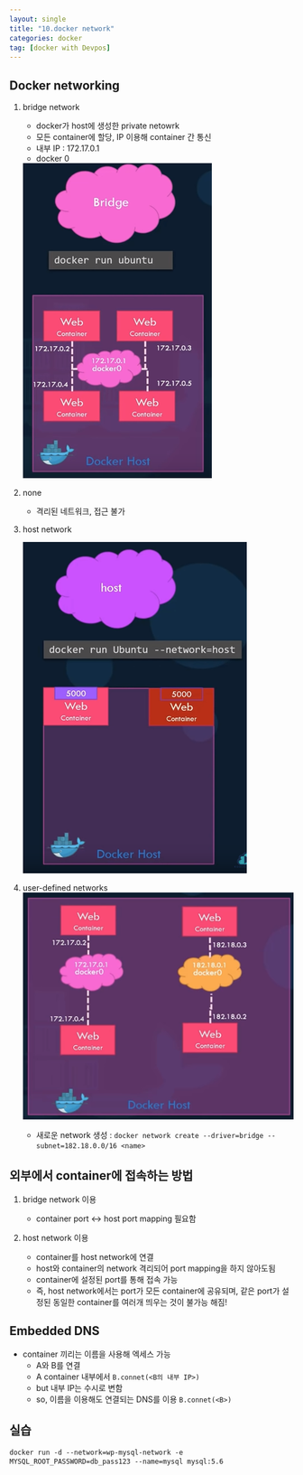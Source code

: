 ```yaml
---
layout: single
title: "10.docker network"
categories: docker
tag: [docker with Devpos]
---
```


## Docker networking
1. bridge network
    - docker가 host에 생성한 private netowrk
    - 모든 container에 할당, IP 이용해 container 간 통신
    - 내부 IP : 172.17.0.1 
    - docker 0


    <img  src="/assets/posts/docker/15.png" alt=""/>

2. none
    - 격리된 네트워크, 접근 불가



3. host network

    <img  src="/assets/posts/docker/16.png" alt=""/>





4. user-defined networks
    <img  src="/assets/posts/docker/17.png" alt=""/>

    - 새로운 network 생성 : `docker network create --driver=bridge --subnet=182.18.0.0/16 <name>`


## 외부에서 container에 접속하는 방법

1. bridge network 이용
    - container port <-> host port mapping 필요함

2. host network 이용 
    - container를 host network에 연결
    - host와 container의 network 격리되어 port mapping을 하지 않아도됨
    - container에 설정된 port를 통해 접속 가능
    - 즉, host network에서는 port가 모든 container에 공유되며, 같은 port가 설정된 동일한 container를 여러개 띄우는 것이 불가능 해짐!




## Embedded DNS
- container 끼리는 이름을 사용해 엑세스 가능
    - A와 B를 연결
    - A container 내부에서 `B.connet(<B의 내부 IP>)`
    - but 내부 IP는 수시로 변함
    - so, 이름을 이용해도 연결되는 DNS를 이용 `B.connet(<B>)`



## 실습
    docker run -d --network=wp-mysql-network -e MYSQL_ROOT_PASSWORD=db_pass123 --name=mysql mysql:5.6